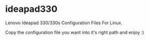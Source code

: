 # ideapad330
Lenovo Ideapad 330/330s Configuration Files For Linux.

Copy the configuration file you want into it's right path and enjoy :)

